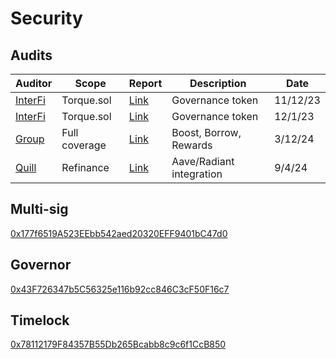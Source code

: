 # Security

## Audits

| Auditor       | Scope         | Report            | Description       | Date
| ------------- | ------------- | ----------------  | ----------------  | ----------------  |
| [InterFi](https://www.interfi.network/)       | Torque.sol    | [Link](https://uploads-ssl.webflow.com/63f25815222b9b0866dcc3ee/65510d2152816a8f5711d499_interfi-audit.pdf)| Governance token| 11/12/23
| [InterFi](https://www.interfi.network/)       | Torque.sol    | [Link](https://uploads-ssl.webflow.com/6556f6be06fc2abb8a8da998/656f800b417164fcd65c9973_TorqueFi_AuditReport_InterFi.pdf)| Governance token| 12/1/23
| [Group](https://twitter.com/torquefi/status/1764663606820614334)       | Full coverage    | [Link](https://github.com/torquefi/torque_contracts/pull/190)| Boost, Borrow, Rewards | 3/12/24
| [Quill](https://www.quillaudits.com) | Refinance | [Link](https://cdn.prod.website-files.com/6556f6be06fc2abb8a8da998/66db510dae392c7d31147ee8_Torque%20Audit%20-%20QuillAudits.pdf)| Aave/Radiant integration | 9/4/24

## Multi-sig

[0x177f6519A523EEbb542aed20320EFF9401bC47d0](https://arbiscan.io/address/0x177f6519a523eebb542aed20320eff9401bc47d0)

## Governor

[0x43F726347b5C56325e116b92cc846C3cF50F16c7](https://arbiscan.io/address/0x43f726347b5c56325e116b92cc846c3cf50f16c7)

## Timelock

[0x78112179F84357B55Db265Bcabb8c9c6f1CcB850](https://arbiscan.io/address/0x78112179F84357B55Db265Bcabb8c9c6f1CcB850)